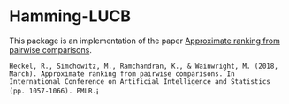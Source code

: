# Hamming-LUCB

This package is an implementation of the paper [Approximate ranking from pairwise comparisons](http://proceedings.mlr.press/v84/heckel18a.html).

`Heckel, R., Simchowitz, M., Ramchandran, K., & Wainwright, M. (2018, March). Approximate ranking from pairwise comparisons. In International Conference on Artificial Intelligence and Statistics (pp. 1057-1066). PMLR.`¡
